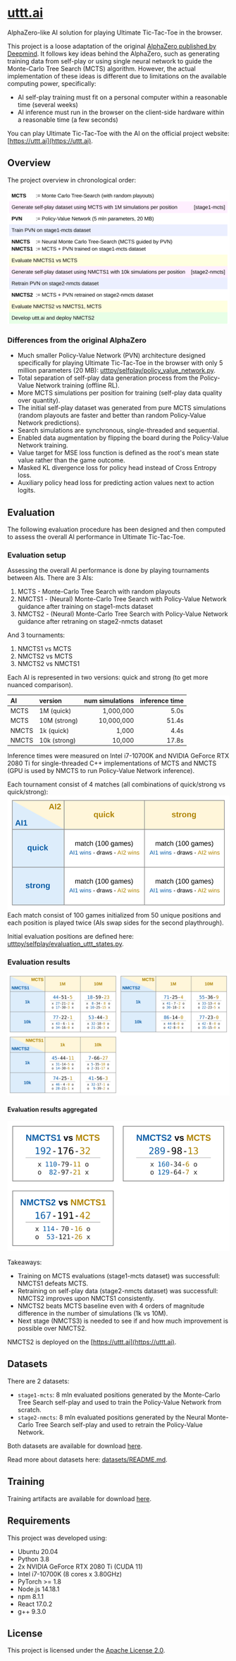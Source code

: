 # [uttt.ai](https://uttt.ai)

AlphaZero-like AI solution for playing Ultimate Tic-Tac-Toe in the browser.

This project is a loose adaptation of the original [AlphaZero published by Deepmind](https://deepmind.com/blog/article/alphazero-shedding-new-light-grand-games-chess-shogi-and-go). It follows key ideas behind the AlphaZero, such as generating training data from self-play or using single neural network to guide the Monte-Carlo Tree Search (MCTS) algorithm. However, the actual implementation of these ideas is different due to limitations on the available computing power, specifically:

- AI self-play training must fit on a personal computer within a reasonable time (several weeks)
- AI inference must run in the browser on the client-side hardware within a reasonable time (a few seconds)

You can play Ultimate Tic-Tac-Toe with the AI on the official project website: [https://uttt.ai](https://uttt.ai).

## Overview

The project overview in chronological order:

![overview](graphics/overview.svg "overview")

### Differences from the original AlphaZero

- Much smaller Policy-Value Network (PVN) architecture designed specifically for playing Ultimate Tic-Tac-Toe in the browser with only 5 million parameters (20 MB): [utttpy/selfplay/policy_value_network.py](utttpy/selfplay/policy_value_network.py).
- Total separation of self-play data generation process from the Policy-Value Network training (offline RL).
- More MCTS simulations per position for training (self-play data quality over quantity).
- The initial self-play dataset was generated from pure MCTS simulations (random playouts are faster and better than random Policy-Value Network predictions).
- Search simulations are synchronous, single-threaded and sequential.
- Enabled data augmentation by flipping the board during the Policy-Value Network training.
- Value target for MSE loss function is defined as the root's mean state value rather than the game outcome.
- Masked KL divergence loss for policy head instead of Cross Entropy loss.
- Auxiliary policy head loss for predicting action values next to action logits.

## Evaluation

The following evaluation procedure has been designed and then computed to assess the overall AI performance in Ultimate Tic-Tac-Toe.

### Evaluation setup

Assessing the overall AI performance is done by playing tournaments between AIs. There are 3 AIs:

1. MCTS - Monte-Carlo Tree Search with random playouts
2. NMCTS1 - (Neural) Monte-Carlo Tree Search with Policy-Value Network guidance after training on stage1-mcts dataset
3. NMCTS2 - (Neural) Monte-Carlo Tree Search with Policy-Value Network guidance after retraning on stage2-nmcts dataset

And 3 tournaments:

1. NMCTS1 vs MCTS
2. NMCTS2 vs MCTS
3. NMCTS2 vs NMCTS1

Each AI is represented in two versions: quick and strong (to get more nuanced comparison).

| AI    | version      | num simulations | inference time |
|:------|:-------------|----------------:|---------------:|
| MCTS  | 1M (quick)   |       1,000,000 |           5.0s |
| MCTS  | 10M (strong) |      10,000,000 |          51.4s |
| NMCTS | 1k (quick)   |           1,000 |           4.4s |
| NMCTS | 10k (strong) |          10,000 |          17.8s |

Inference times were measured on Intel i7-10700K and NVIDIA GeForce RTX 2080 Ti for single-threaded C++ implementations of MCTS and NMCTS (GPU is used by NMCTS to run Policy-Value Network inference).

Each tournament consist of 4 matches (all combinations of quick/strong vs quick/strong): <br> ![evaluation tournament template](graphics/evaluation_tournament_template.svg "evaluation tournament template") <br> Each match consist of 100 games initialized from 50 unique positions and each position is played twice (AIs swap sides for the second playthrough).

Initial evaluation positions are defined here: [utttpy/selfplay/evaluation_uttt_states.py](utttpy/selfplay/evaluation_uttt_states.py).

### Evaluation results

![evaluation results](graphics/evaluation_results.svg "evaluation results")

#### Evaluation results aggregated

![evaluation results aggregated](graphics/evaluation_results_aggregated.svg "evaluation results aggregated")

Takeaways:

- Training on MCTS evaluations (stage1-mcts dataset) was successfull: NMCTS1 defeats MCTS.
- Retraining on self-play data (stage2-nmcts dataset) was successfull: NMCTS2 improves upon NMCTS1 consistently.
- NMCTS2 beats MCTS baseline even with 4 orders of magnitude difference in the number of simulations (1k vs 10M).
- Next stage (NMCTS3) is needed to see if and how much improvement is possible over NMCTS2.

NMCTS2 is deployed on the [https://uttt.ai](https://uttt.ai).

## Datasets

There are 2 datasets:

- `stage1-mcts`: 8 mln evaluated positions generated by the Monte-Carlo Tree Search self-play and used to train the Policy-Value Network from scratch.
- `stage2-nmcts`: 8 mln evaluated positions generated by the Neural Monte-Carlo Tree Search self-play and used to retrain the Policy-Value Network.

Both datasets are available for download [here](https://drive.google.com/drive/folders/10JGsynB3Sk8jAMNyIU0xW7nhEArX9xyN?usp=sharing).

Read more about datasets here: [datasets/README.md](datasets/README.md).

## Training

Training artifacts are available for download [here](https://drive.google.com/drive/folders/10VBarorReiesCd0R-r9hhMfXL6MtCNdG?usp=sharing).

## Requirements

This project was developed using:

- Ubuntu 20.04
- Python 3.8
- 2x NVIDIA GeForce RTX 2080 Ti (CUDA 11)
- Intel i7-10700K (8 cores x 3.80GHz)
- PyTorch >= 1.8
- Node.js 14.18.1
- npm 8.1.1
- React 17.0.2
- g++ 9.3.0

## License

This project is licensed under the [Apache License 2.0](LICENSE).
